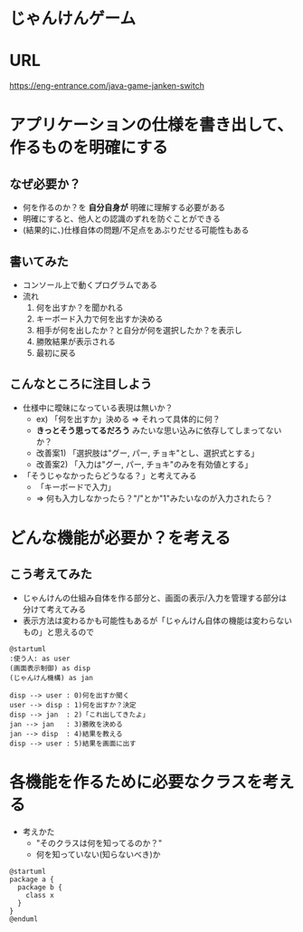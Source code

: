 # じゃんけんゲーム

# URL

https://eng-entrance.com/java-game-janken-switch

# アプリケーションの仕様を書き出して、作るものを明確にする

## なぜ必要か？

* 何を作るのか？を **自分自身が** 明確に理解する必要がある
* 明確にすると、他人との認識のずれを防ぐことができる
* (結果的に、)仕様自体の問題/不足点をあぶりだせる可能性もある

## 書いてみた

* コンソール上で動くプログラムである
* 流れ
  1. 何を出すか？を聞かれる
  1. キーボード入力で何を出すか決める
  1. 相手が何を出したか？と自分が何を選択したか？を表示し
  1. 勝敗結果が表示される
  1. 最初に戻る
  
## こんなところに注目しよう

* 仕様中に曖昧になっている表現は無いか？
  * ex) 「何を出すか」決める ⇒ それって具体的に何？
  * **きっとそう思ってるだろう** みたいな思い込みに依存してしまってないか？
  * 改善案1) 「選択肢は"グー, パー, チョキ"とし、選択式とする」
  * 改善案2) 「入力は"グー, パー, チョキ"のみを有効値とする」
* 「そうじゃなかったらどうなる？」と考えてみる
  * 「キーボードで入力」
  * ⇒ 何も入力しなかったら？"/"とか"1"みたいなのが入力されたら？
    
# どんな機能が必要か？を考える

## こう考えてみた

* じゃんけんの仕組み自体を作る部分と、画面の表示/入力を管理する部分は分けて考えてみる
* 表示方法は変わるかも可能性もあるが「じゃんけん自体の機能は変わらないもの」と思えるので

```plantuml
@startuml
:使う人: as user
(画面表示制御) as disp
(じゃんけん機構) as jan

disp --> user : 0)何を出すか聞く
user --> disp : 1)何を出すか？決定
disp --> jan  : 2)「これ出してきたよ」
jan --> jan   : 3)勝敗を決める
jan --> disp  : 4)結果を教える
disp --> user : 5)結果を画面に出す
```


# 各機能を作るために必要なクラスを考える

* 考えかた
  * "そのクラスは何を知ってるのか？"
  * 何を知っていない(知らないべき)か

```plantuml
@startuml
package a {
  package b {
    class x
  }
}
@enduml
```
